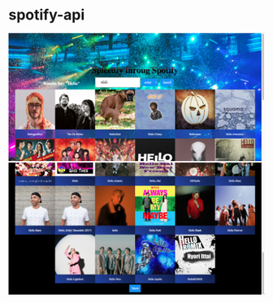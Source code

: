 # spotify-api
<p align="center">
  <img src="screenshots/ScreenShot.png"  title="Spotify Search"> 
  <img src="screenshots/ScreenShot2.png"  title="Spotify Search">
  
</p>
